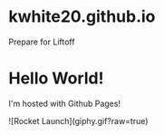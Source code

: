 # kwhite20.github.io
Prepare for Liftoff
<html>
<body>
<h1>Hello World!</h1>
<p>I'm hosted with Github Pages!</p>
</body>
</html>
<htlm>
<body>
<p>![Rocket Launch](giphy.gif?raw=true)</p>
</body>
<htlm>
